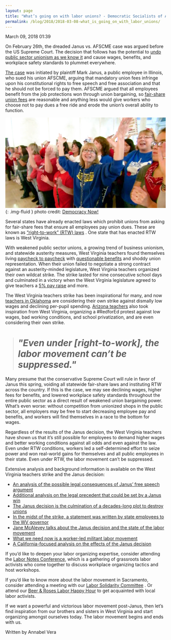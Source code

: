 ```yaml
---
layout: page
title: "What’s going on with labor unions? - Democratic Socialists of America, Sacramento"
permalink: /blog/2018/2018-03-08-what_is_going_on_with_labor_unions/
---
```

March 09, 2018 01:39

On February 26th, the dreaded Janus vs. AFSCME case was argued before the US Supreme Court. The decision that follows has the potential to [<span style="font-weight: 400;">undo public sector unionism as we know it</span>](https://www.thenation.com/article/the-coming-supreme-court-attack-on-public-sector-unions-and-what-unions-can-do-about-it/) and cause wages, benefits, and workplace safety standards to plummet everywhere.

[<span style="font-weight: 400;">The case</span>](https://www.npr.org/2018/02/01/582539884/supreme-court-could-bleed-unions-dry) was initiated by plaintiff Mark Janus, a public employee in Illinois, who sued his union AFSCME, arguing that mandatory union fees infringe upon his constitutional rights to free speech and free association and that he should not be forced to pay them. AFSCME argued that all employees benefit from the job protections won through union bargaining, so [<span style="font-weight: 400;">fair-share union fees</span>](https://www.epi.org/publication/janus-and-fair-share-fees-the-organizations-financing-the-attack-on-unions-ability-to-represent-workers/) are reasonable and anything less would give workers who choose not to pay dues a free ride and erode the union’s overall ability to function.

![](/assets/images/sacramentodsa_pages_220_attachments_original_1520558418_H1_West-Virginia-teacher-strike-win.jpg){: .img-fluid }
photo credit: [Democracy Now!](https://www.democracynow.org/2018/3/7/headlines/striking_west_virginia_teachers_win_5_raise_for_all_state_workers)

Several states have already enacted laws which prohibit unions from asking for fair-share fees that ensure all employees pay union dues. These are known as [<span style="font-weight: 400;">“right-to-work” (RTW) laws</span>](http://www.epi.org/publication/right-to-work-michigan-economy/) . One state that has enacted RTW laws is West Virginia.

With weakened public sector unions, a growing trend of business unionism, and statewide austerity measures, West Virginia teachers found themselves living [<span style="font-weight: 400;">paycheck to paycheck</span>](https://www.nytimes.com/2018/03/01/us/west-virginia-teachers-strike.html) with [<span style="font-weight: 400;">questionable benefits</span>](https://jacobinmag.com/2018/02/west-virginia-teachers-strike-activist-interview) and shoddy union representation. When their union failed to negotiate a strong contract against an austerity-minded legislature, West Virginia teachers organized their own wildcat strike. The strike lasted for nine consecutive school days and culminated in a victory when the West Virginia legislature agreed to give teachers a [<span style="font-weight: 400;">5% pay raise</span>](https://www.cnn.com/2018/03/06/us/west-virginia-teachers-strike/index.html) and more.

The West Virginia teachers strike has been inspirational for many, and now [<span style="font-weight: 400;">teachers in Oklahoma</span>](https://theintercept.com/2018/03/06/oklahoma-teacher-strike-west-virginia/) are considering their own strike against dismally low wages and declining per-pupil spending. [<span style="font-weight: 400;">Arizona teachers</span>](https://www.azcentral.com/story/news/local/arizona-education/2018/03/07/arizona-teachers-wear-red-talk-strike-low-wages/401831002/) also took inspiration from West Virginia, organizing a #RedforEd protest against low wages, bad working conditions, and school privatization, and are even considering their own strike.

> # *"Even under [right-to-work], the labor movement can’t be suppressed."*

Many presume that the conservative Supreme Court will rule in favor of Janus this spring, voiding all statewide fair-share laws and instituting RTW across the country. If this is the case, we may see declining wages, higher fees for benefits, and lowered workplace safety standards throughout the entire public sector as a direct result of weakened union bargaining power. What’s even worse: without competition from unionized shops in the public sector, all employers may be free to start decreasing employee pay and benefits, and workers will find themselves in a race to the bottom for wages.

Regardless of the results of the Janus decision, the West Virginia teachers have shown us that it’s still possible for employees to demand higher wages and better working conditions against all odds and even against the law. Even under RTW conditions, workers led a self-determined effort to seize power and won real-world gains for themselves and all public employees in their state. Even under RTW, the labor movement can’t be suppressed.

Extensive analysis and background information is available on the West Virginia teachers strike and the Janus decision:

* [<span style="font-weight: 400;">An analysis of the possible legal consequences of Janus’ free speech argument</span>](http://inthesetimes.com/working/entry/20897/heres_how_a_supreme_court_decision_to_gut_public_sector_unions_could_backfi)
* [<span style="font-weight: 400;">Additional analysis on the legal precedent that could be set by a Janus win</span>](https://theintercept.com/2018/02/25/conservatives-public-sector-unions-janus/)
* [<span style="font-weight: 400;">The Janus decision is the culmination of a decades-long plot to destroy unions</span>](http://inthesetimes.com/features/janus_supreme_court_unions_investigation.html)
* [<span style="font-weight: 400;">In the midst of the strike, a statement was written by state employees to the WV governor</span>](https://twitter.com/jake_zuckerman/status/968857865074208768)
* [<span style="font-weight: 400;">Jane McAlevey talks about the Janus decision and the state of the labor movement</span>](https://www.thenation.com/article/the-coming-supreme-court-attack-on-public-sector-unions-and-what-unions-can-do-about-it/)
* [<span style="font-weight: 400;">What we need now is a worker-led militant labor movement</span>](http://inthesetimes.com/working/entry/20965/west_virginia_teachers_strike_victory_raise_oklahoma)
* [<span style="font-weight: 400;">A California-focused analysis on the effects of the Janus decision</span>](https://www.sfchronicle.com/politics/article/California-unions-planning-next-steps-if-Janus-12726938.php)

If you’d like to deepen your labor organizing expertise, consider attending the [<span style="font-weight: 400;">Labor Notes Conference</span>](http://labornotes.org/2018), which is a gathering of grassroots labor activists who come together to discuss workplace organizing tactics and host workshops.

If you’d like to know more about the labor movement in Sacramento, consider attending a meeting with our [<span style="font-weight: 400;">Labor Solidarity Committee</span>](/joinacommittee) . Or attend our [<span style="font-weight: 400;">Beer &amp; Roses Labor Happy Hour</span>](https://www.facebook.com/events/516063148780291/) to get acquainted with local labor activists.

If we want a powerful and victorious labor movement post-Janus, then let’s find inspiration from our brothers and sisters in West Virginia and start organizing amongst ourselves today. The labor movement begins and ends with us.

Written by Annabel Vera
